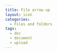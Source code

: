 ```yaml
---
title: File arrow up
layout: icon
categories:
  - Files and folders
tags:
  - doc
  - document
  - upload
---
```

